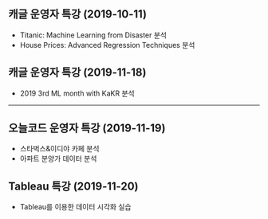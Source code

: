 ## 캐글 운영자 특강 (2019-10-11)
- Titanic: Machine Learning from Disaster 분석
- House Prices: Advanced Regression Techniques 분석

## 캐글 운영자 특강 (2019-11-18)
- 2019 3rd ML month with KaKR 분석

<hr>

## 오늘코드 운영자 특강 (2019-11-19)
- 스타벅스&이디야 카페 분석
- 아파트 분양가 데이터 분석

## Tableau 특강 (2019-11-20)
- Tableau를 이용한 데이터 시각화 실습
